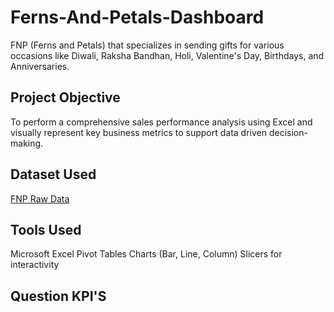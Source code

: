 # Ferns-And-Petals-Dashboard
FNP (Ferns and Petals) that specializes in sending gifts for various occasions like Diwali, Raksha Bandhan, Holi, Valentine's Day, Birthdays, and Anniversaries. 
## Project Objective
To perform a comprehensive sales performance analysis using Excel and visually represent key business metrics to support data driven decision-making.
## Dataset Used
<a href="https://github.com/yug0537/Ferns-And-Petals-Dashboard/tree/main/Fnp%20Sales">FNP Raw Data</a>
## Tools Used
Microsoft Excel
Pivot Tables
Charts (Bar, Line, Column)
Slicers for interactivity

## Question KPI'S
